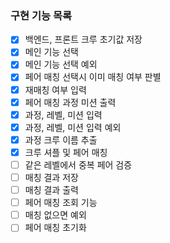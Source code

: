 ### 구현 기능 목록

- [x] 백엔드, 프론트 크루 초기값 저장
- [x] 메인 기능 선택
- [x] 메인 기능 선택 예외
- [x] 페어 매칭 선택시 이미 매칭 여부 판별
- [x] 재매칭 여부 입력
- [x] 페어 매칭 과정 미션 출력
- [x] 과정, 레벨, 미션 입력
- [x] 과정, 레벨, 미션 입력 예외
- [x] 과정 크루 이름 추출
- [x] 크루 셔플 및 페어 매칭
- [ ] 같은 레벨에서 중복 페어 검증
- [ ] 매칭 결과 저장
- [ ] 매칭 결과 출력
- [ ] 페어 매칭 조회 기능
- [ ] 매칭 없으면 예외
- [ ] 페어 매칭 초기화
